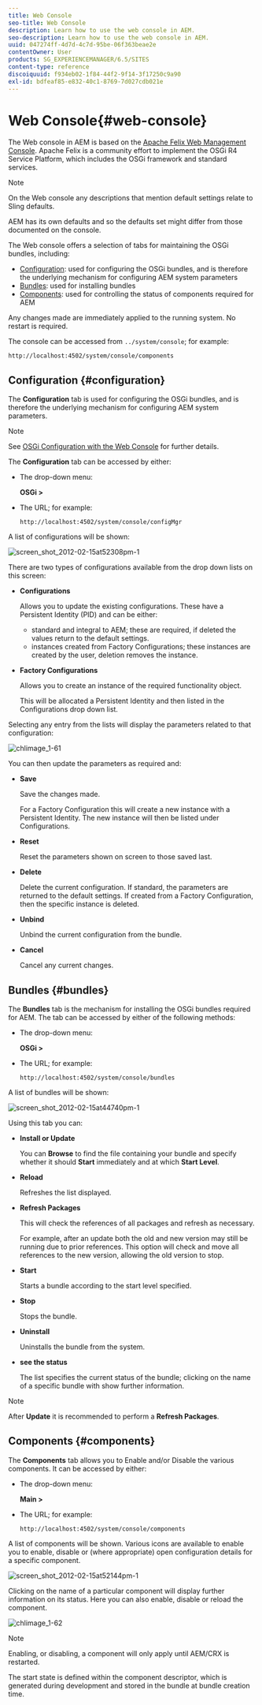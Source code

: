 ```yaml
---
title: Web Console
seo-title: Web Console
description: Learn how to use the web console in AEM.
seo-description: Learn how to use the web console in AEM.
uuid: 047274ff-4d7d-4c7d-95be-06f363beae2e
contentOwner: User
products: SG_EXPERIENCEMANAGER/6.5/SITES
content-type: reference
discoiquuid: f934eb02-1f84-44f2-9f14-3f17250c9a90
exl-id: bdfeaf85-e832-40c1-8769-7d027cdb021e
---
```

# Web Console{#web-console}

The Web console in AEM is based on the [Apache Felix Web Management Console](https://felix.apache.org/documentation/subprojects/apache-felix-web-console.html). Apache Felix is a community effort to implement the OSGi R4 Service Platform, which includes the OSGi framework and standard services.

>[!NOTE]
>
>On the Web console any descriptions that mention default settings relate to Sling defaults.
>
>AEM has its own defaults and so the defaults set might differ from those documented on the console.

The Web console offers a selection of tabs for maintaining the OSGi bundles, including:

* [Configuration](#configuration): used for configuring the OSGi bundles, and is therefore the underlying mechanism for configuring AEM system parameters
* [Bundles](#bundles): used for installing bundles
* [Components](#components): used for controlling the status of components required for AEM

Any changes made are immediately applied to the running system. No restart is required.

The console can be accessed from `../system/console`; for example:

`http://localhost:4502/system/console/components`

## Configuration {#configuration}

The **Configuration** tab is used for configuring the OSGi bundles, and is therefore the underlying mechanism for configuring AEM system parameters.

>[!NOTE]
>
>See [OSGi Configuration with the Web Console](/help/sites-deploying/configuring-osgi.md#osgi-configuration-with-the-web-console) for further details.

The **Configuration** tab can be accessed by either:

* The drop-down menu:

  **OSGi &gt;**

* The URL; for example:

  `http://localhost:4502/system/console/configMgr`

A list of configurations will be shown:

![screen_shot_2012-02-15at52308pm-1](assets/screen_shot_2012-02-15at52308pm-1.png)

There are two types of configurations available from the drop down lists on this screen:

* **Configurations**

  Allows you to update the existing configurations. These have a Persistent Identity (PID) and can be either:

    * standard and integral to AEM; these are required, if deleted the values return to the default settings.
    * instances created from Factory Configurations; these instances are created by the user, deletion removes the instance.

* **Factory Configurations**

  Allows you to create an instance of the required functionality object.

  This will be allocated a Persistent Identity and then listed in the Configurations drop down list.

Selecting any entry from the lists will display the parameters related to that configuration:

![chlimage_1-61](assets/chlimage_1-61.png)

You can then update the parameters as required and:

* **Save**

  Save the changes made.

  For a Factory Configuration this will create a new instance with a Persistent Identity. The new instance will then be listed under Configurations.

* **Reset**

  Reset the parameters shown on screen to those saved last.

* **Delete**

  Delete the current configuration. If standard, the parameters are returned to the default settings. If created from a Factory Configuration, then the specific instance is deleted.

* **Unbind**

  Unbind the current configuration from the bundle.

* **Cancel**

  Cancel any current changes.

## Bundles {#bundles}

The **Bundles** tab is the mechanism for installing the OSGi bundles required for AEM. The tab can be accessed by either of the following methods:

* The drop-down menu:

  **OSGi &gt;**

* The URL; for example:

  `http://localhost:4502/system/console/bundles`

A list of bundles will be shown:

![screen_shot_2012-02-15at44740pm-1](assets/screen_shot_2012-02-15at44740pm-1.png)

Using this tab you can:

* **Install or Update**

  You can **Browse** to find the file containing your bundle and specify whether it should **Start** immediately and at which **Start Level**.

* **Reload**

  Refreshes the list displayed.

* **Refresh Packages**

  This will check the references of all packages and refresh as necessary.

  For example, after an update both the old and new version may still be running due to prior references. This option will check and move all references to the new version, allowing the old version to stop.

* **Start**

  Starts a bundle according to the start level specified.

* **Stop**

  Stops the bundle.

* **Uninstall**

  Uninstalls the bundle from the system.

* **see the status**

  The list specifies the current status of the bundle; clicking on the name of a specific bundle with show further information.

>[!NOTE]
>
>After **Update** it is recommended to perform a **Refresh Packages**.

## Components {#components}

The **Components** tab allows you to Enable and/or Disable the various components. It can be accessed by either:

* The drop-down menu:

  **Main &gt;**

* The URL; for example:

  `http://localhost:4502/system/console/components`

A list of components will be shown. Various icons are available to enable you to enable, disable or (where appropriate) open configuration details for a specific component.

![screen_shot_2012-02-15at52144pm-1](assets/screen_shot_2012-02-15at52144pm-1.png)

Clicking on the name of a particular component will display further information on its status. Here you can also enable, disable or reload the component.

![chlimage_1-62](assets/chlimage_1-62.png)

>[!NOTE]
>
>Enabling, or disabling, a component will only apply until AEM/CRX is restarted.
>
>The start state is defined within the component descriptor, which is generated during development and stored in the bundle at bundle creation time.
